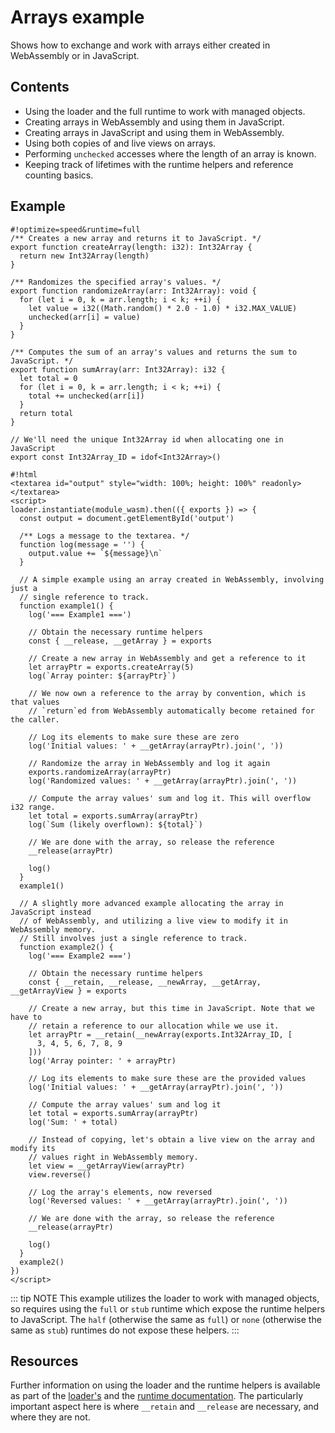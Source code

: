 # Arrays example

Shows how to exchange and work with arrays either created in WebAssembly or in JavaScript.

## Contents

* Using the loader and the full runtime to work with managed objects.
* Creating arrays in WebAssembly and using them in JavaScript.
* Creating arrays in JavaScript and using them in WebAssembly.
* Using both copies of and live views on arrays.
* Performing `unchecked` accesses where the length of an array is known.
* Keeping track of lifetimes with the runtime helpers and reference counting basics.

## Example

```editor
#!optimize=speed&runtime=full
/** Creates a new array and returns it to JavaScript. */
export function createArray(length: i32): Int32Array {
  return new Int32Array(length)
}

/** Randomizes the specified array's values. */
export function randomizeArray(arr: Int32Array): void {
  for (let i = 0, k = arr.length; i < k; ++i) {
    let value = i32((Math.random() * 2.0 - 1.0) * i32.MAX_VALUE)
    unchecked(arr[i] = value)
  }
}

/** Computes the sum of an array's values and returns the sum to JavaScript. */
export function sumArray(arr: Int32Array): i32 {
  let total = 0
  for (let i = 0, k = arr.length; i < k; ++i) {
    total += unchecked(arr[i])
  }
  return total
}

// We'll need the unique Int32Array id when allocating one in JavaScript
export const Int32Array_ID = idof<Int32Array>()

#!html
<textarea id="output" style="width: 100%; height: 100%" readonly></textarea>
<script>
loader.instantiate(module_wasm).then(({ exports }) => {
  const output = document.getElementById('output')

  /** Logs a message to the textarea. */
  function log(message = '') {
    output.value += `${message}\n`
  }

  // A simple example using an array created in WebAssembly, involving just a
  // single reference to track.
  function example1() {
    log('=== Example1 ===')

    // Obtain the necessary runtime helpers
    const { __release, __getArray } = exports

    // Create a new array in WebAssembly and get a reference to it
    let arrayPtr = exports.createArray(5)
    log(`Array pointer: ${arrayPtr}`)

    // We now own a reference to the array by convention, which is that values
    // `return`ed from WebAssembly automatically become retained for the caller.

    // Log its elements to make sure these are zero
    log('Initial values: ' + __getArray(arrayPtr).join(', '))

    // Randomize the array in WebAssembly and log it again
    exports.randomizeArray(arrayPtr)
    log('Randomized values: ' + __getArray(arrayPtr).join(', '))

    // Compute the array values' sum and log it. This will overflow i32 range.
    let total = exports.sumArray(arrayPtr)
    log(`Sum (likely overflown): ${total}`)

    // We are done with the array, so release the reference
    __release(arrayPtr)

    log()
  }
  example1()

  // A slightly more advanced example allocating the array in JavaScript instead
  // of WebAssembly, and utilizing a live view to modify it in WebAssembly memory.
  // Still involves just a single reference to track.
  function example2() {
    log('=== Example2 ===')

    // Obtain the necessary runtime helpers
    const { __retain, __release, __newArray, __getArray, __getArrayView } = exports

    // Create a new array, but this time in JavaScript. Note that we have to
    // retain a reference to our allocation while we use it.
    let arrayPtr = __retain(__newArray(exports.Int32Array_ID, [
      3, 4, 5, 6, 7, 8, 9
    ]))
    log('Array pointer: ' + arrayPtr)

    // Log its elements to make sure these are the provided values
    log('Initial values: ' + __getArray(arrayPtr).join(', '))

    // Compute the array values' sum and log it
    let total = exports.sumArray(arrayPtr)
    log('Sum: ' + total)

    // Instead of copying, let's obtain a live view on the array and modify its
    // values right in WebAssembly memory.
    let view = __getArrayView(arrayPtr)
    view.reverse()

    // Log the array's elements, now reversed
    log('Reversed values: ' + __getArray(arrayPtr).join(', '))

    // We are done with the array, so release the reference
    __release(arrayPtr)

    log()
  }
  example2()
})
</script>
```

::: tip NOTE
This example utilizes the loader to work with managed objects, so requires using the `full` or `stub` runtime which expose the runtime helpers to JavaScript. The `half` (otherwise the same as `full`) or `none` (otherwise the same as `stub`) runtimes do not expose these helpers.
:::

## Resources

Further information on using the loader and the runtime helpers is available as part of the [loader's](../loader.md#counting-references) and the [runtime documentation](../runtime.md#interface). The particularly important aspect here is where `__retain` and `__release` are necessary, and where they are not.
